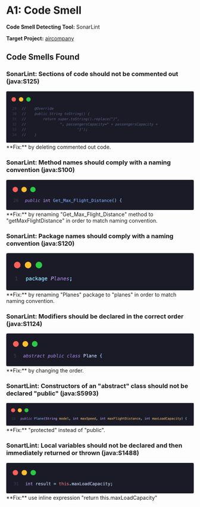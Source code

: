 # A1: Code Smell

**Code Smell Detecting Tool:** SonarLint

**Target Project:** [aircompany](https://github.com/vitalliuss/aircompany/tree/master/Java)



## Code Smells Found

### SonarLint: Sections of code should not be commented out (java:S125)
<img src='/ss/commentedoutcode.png' width=''/>
**Fix:** by deleting commented out code.

### SonarLint: Method names should comply with a naming convention (java:S100)
<img src='/ss/method.png' width=''/>
**Fix:** by renaming "Get_Max_Flight_Distance" method to "getMaxFlightDistance" in order to match naming convention.

### SonarLint: Package names should comply with a naming convention (java:S120)
<img src='/ss/package.png' width=''/>
**Fix:** by renaming "Planes" package to "planes" in order to match naming convention.

### SonarLint: Modifiers should be declared in the correct order (java:S1124)
<img src='/ss/wrongorder.png' width=''/>
**Fix:** by changing the order.

### SonartLint: Constructors of an "abstract" class should not be declared "public" (java:S5993)
<img src='/ss/constructor.png' width=''/>
**Fix:** "protected" instead of "public".

### SonartLint: Local variables should not be declared and then immediately returned or thrown (java:S1488)
<img src='/ss/temporaryvariable.png' width=''/>
**Fix:** use inline expression "return this.maxLoadCapacity"






